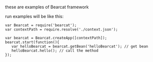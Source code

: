 these are examples of Bearcat framework  

run examples will be like this:  
```
var Bearcat = require('bearcat');
var contextPath = require.resolve('./context.json');

var bearcat = Bearcat.createApp([contextPath]);
bearcat.start(function(){
   var helloBearcat = bearcat.getBean('helloBearcat'); // get bean
   helloBearcat.hello(); // call the method
});
```